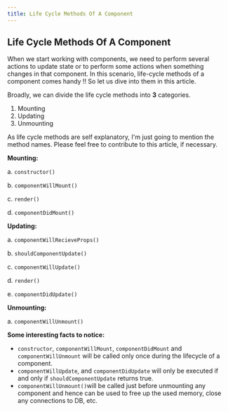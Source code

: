 ```yaml
---
title: Life Cycle Methods Of A Component
---
```


## Life Cycle Methods Of A Component

When we start working with components, we need to perform several actions to update state or to perform some actions when something changes in that component. In this scenario, life-cycle methods of a component comes handy !! So let us dive into them in this article.

Broadly, we can divide the life cycle methods into **3** categories.

1. Mounting
2. Updating
3. Unmounting

As life cycle methods are self explanatory, I'm just going to mention the method names. Please feel free to contribute to this article, if necessary.


**Mounting:**

a. `constructor()`

b. `componentWillMount()`

c. `render()`

d. `componentDidMount()`


**Updating:**

a. `componentWillRecieveProps()`

b. `shouldComponentUpdate()`

c. `componentWillUpdate()`

d. `render()`

e. `componentDidUpdate()`

**Unmounting:**

a. `componentWillUnmount()`

**Some interesting facts to notice:**  

- `constructor`, `componentWillMount`, `componentDidMount` and `componentWillUnmount` will be called only once during the lifecycle of a component.
- `componentWillUpdate`,  and `componentDidUpdate` will only be executed if and only if `shouldComponentUpdate` returns true.
- `componentWillUnmount()`will be called just before unmounting any component and hence can be used to free up the used memory, close any connections to DB, etc.
